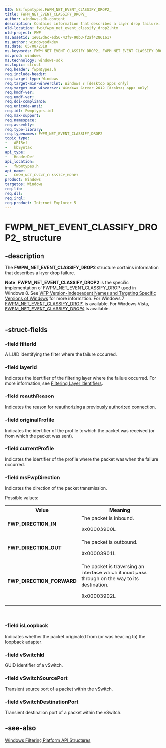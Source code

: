 ```yaml
---
UID: NS:fwpmtypes.FWPM_NET_EVENT_CLASSIFY_DROP2_
title: FWPM_NET_EVENT_CLASSIFY_DROP2_
author: windows-sdk-content
description: Contains information that describes a layer drop failure.
old-location: fwp\fwpm_net_event_classify_drop2.htm
old-project: FWP
ms.assetid: 1e018d6c-ed56-43f9-90b3-f2af42861617
ms.author: windowssdkdev
ms.date: 05/08/2018
ms.keywords: FWPM_NET_EVENT_CLASSIFY_DROP2, FWPM_NET_EVENT_CLASSIFY_DROP2 structure [Filtering], FWPM_NET_EVENT_CLASSIFY_DROP2_, FWP_DIRECTION_FORWARD, FWP_DIRECTION_IN, FWP_DIRECTION_OUT, fwp.fwpm_net_event_classify_drop2, fwpmtypes/FWPM_NET_EVENT_CLASSIFY_DROP2
ms.prod: windows
ms.technology: windows-sdk
ms.topic: struct
req.header: fwpmtypes.h
req.include-header: 
req.target-type: Windows
req.target-min-winverclnt: Windows 8 [desktop apps only]
req.target-min-winversvr: Windows Server 2012 [desktop apps only]
req.kmdf-ver: 
req.umdf-ver: 
req.ddi-compliance: 
req.unicode-ansi: 
req.idl: Fwmptypes.idl
req.max-support: 
req.namespace: 
req.assembly: 
req.type-library: 
req.typenames: FWPM_NET_EVENT_CLASSIFY_DROP2
topic_type:
-	APIRef
-	kbSyntax
api_type:
-	HeaderDef
api_location:
-	fwpmtypes.h
api_name:
-	FWPM_NET_EVENT_CLASSIFY_DROP2
product: Windows
targetos: Windows
req.lib: 
req.dll: 
req.irql: 
req.product: Internet Explorer 5
---
```


# FWPM_NET_EVENT_CLASSIFY_DROP2_ structure


## -description


The <b>FWPM_NET_EVENT_CLASSIFY_DROP2</b> structure contains information that describes a layer drop  failure.
<div class="alert"><b>Note</b>  <b>FWPM_NET_EVENT_CLASSIFY_DROP2</b> is the specific implementation of FWPM_NET_EVENT_CLASSIFY_DROP used in Windows 8. See <a href="https://msdn.microsoft.com/FBDF53E5-F7DE-4DEB-AC18-6D2BB59FE670">WFP Version-Independent Names and Targeting Specific Versions of Windows</a> for more information. For Windows 7, <a href="https://msdn.microsoft.com/2bc38e75-450e-4ad7-8954-ff339ae769f5">FWPM_NET_EVENT_CLASSIFY_DROP1</a> is available. For Windows Vista, <a href="https://msdn.microsoft.com/9688ff75-292f-44f2-b3ed-41a9dd1ef918">FWPM_NET_EVENT_CLASSIFY_DROP0</a> is available.</div><div> </div>

## -struct-fields




### -field filterId

A LUID identifying the filter where the failure occurred.


### -field layerId

Indicates the identifier of the filtering layer where the failure occurred.  For more information, see <a href="https://msdn.microsoft.com/library/windows/hardware/ff549947">Filtering Layer Identifiers</a>.


### -field reauthReason

Indicates the reason for reauthorizing a previously authorized connection. 


### -field originalProfile

Indicates the identifier of the profile to which  the  packet was received (or from which the packet was sent).


### -field currentProfile

Indicates the identifier of the profile where the packet was when the failure occurred.


### -field msFwpDirection

Indicates the direction of the packet transmission.

Possible values:

<table>
<tr>
<th>Value</th>
<th>Meaning</th>
</tr>
<tr>
<td width="40%"><a id="FWP_DIRECTION_IN"></a><a id="fwp_direction_in"></a><dl>
<dt><b>FWP_DIRECTION_IN</b></dt>
</dl>
</td>
<td width="60%">
The packet is inbound.

0x00003900L

</td>
</tr>
<tr>
<td width="40%"><a id="FWP_DIRECTION_OUT"></a><a id="fwp_direction_out"></a><dl>
<dt><b>FWP_DIRECTION_OUT</b></dt>
</dl>
</td>
<td width="60%">
The packet is outbound.

0x00003901L

</td>
</tr>
<tr>
<td width="40%"><a id="FWP_DIRECTION_FORWARD"></a><a id="fwp_direction_forward"></a><dl>
<dt><b>FWP_DIRECTION_FORWARD</b></dt>
</dl>
</td>
<td width="60%">
The packet is traversing an interface which it must pass through on the way to its destination.

0x00003902L

</td>
</tr>
</table>
 


### -field isLoopback

Indicates whether the packet originated from (or was heading to) the loopback adapter.


### -field vSwitchId

GUID identifier of a vSwitch.


### -field vSwitchSourcePort

Transient source port of a packet within the vSwitch.


### -field vSwitchDestinationPort

Transient destination port of a packet within the vSwitch.


## -see-also




<a href="https://msdn.microsoft.com/e957132f-417b-40c1-afe3-5aec0e2192f7">Windows Filtering Platform  API Structures</a>
 

 

